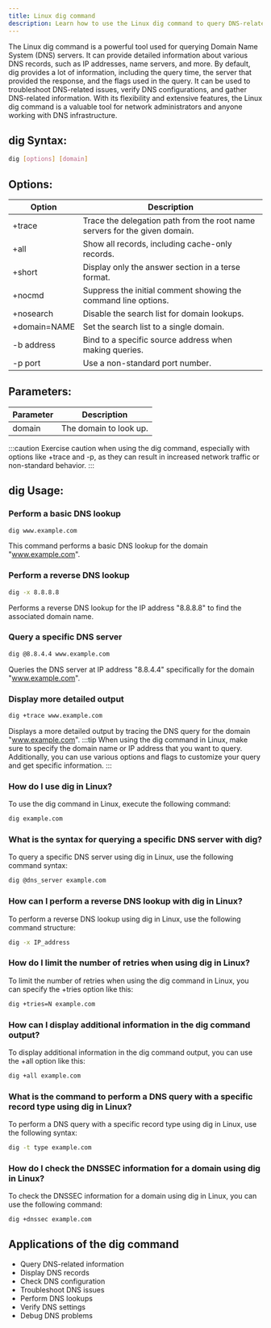 ```yaml
---
title: Linux dig command
description: Learn how to use the Linux dig command to query DNS-related information, such as IP addresses and domain information, from the command line.
---
```


The Linux dig command is a powerful tool used for querying Domain Name System (DNS) servers. It can provide detailed information about various DNS records, such as IP addresses, name servers, and more. By default, dig provides a lot of information, including the query time, the server that provided the response, and the flags used in the query. It can be used to troubleshoot DNS-related issues, verify DNS configurations, and gather DNS-related information. With its flexibility and extensive features, the Linux dig command is a valuable tool for network administrators and anyone working with DNS infrastructure.

## dig Syntax:
```bash
dig [options] [domain]
```

## Options:
| Option | Description                        |
|--------|------------------------------------|
| +trace | Trace the delegation path from the root name servers for the given domain.|
| +all   | Show all records, including cache-only records.|
| +short | Display only the answer section in a terse format.|
| +nocmd | Suppress the initial comment showing the command line options.|
| +nosearch | Disable the search list for domain lookups.|
| +domain=NAME | Set the search list to a single domain.|
| -b address | Bind to a specific source address when making queries.|
| -p port | Use a non-standard port number.|

## Parameters:
| Parameter | Description                     |
|-----------|---------------------------------|
| domain    | The domain to look up.          |

:::caution
Exercise caution when using the dig command, especially with options like +trace and -p, as they can result in increased network traffic or non-standard behavior.
:::
## dig Usage:
### Perform a basic DNS lookup
```bash
dig www.example.com
```
This command performs a basic DNS lookup for the domain "www.example.com".

### Perform a reverse DNS lookup
```bash
dig -x 8.8.8.8
```
Performs a reverse DNS lookup for the IP address "8.8.8.8" to find the associated domain name.

### Query a specific DNS server
```bash
dig @8.8.4.4 www.example.com
```
Queries the DNS server at IP address "8.8.4.4" specifically for the domain "www.example.com".

### Display more detailed output
```bash
dig +trace www.example.com
```
Displays a more detailed output by tracing the DNS query for the domain "www.example.com".
:::tip
When using the dig command in Linux, make sure to specify the domain name or IP address that you want to query. Additionally, you can use various options and flags to customize your query and get specific information.
:::

### How do I use dig in Linux?
To use the dig command in Linux, execute the following command:
```bash
dig example.com
```

### What is the syntax for querying a specific DNS server with dig?
To query a specific DNS server using dig in Linux, use the following command syntax:
```bash
dig @dns_server example.com
```

### How can I perform a reverse DNS lookup with dig in Linux?
To perform a reverse DNS lookup using dig in Linux, use the following command structure:
```bash
dig -x IP_address
```

### How do I limit the number of retries when using dig in Linux?
To limit the number of retries when using the dig command in Linux, you can specify the +tries option like this:
```bash
dig +tries=N example.com
```

### How can I display additional information in the dig command output?
To display additional information in the dig command output, you can use the +all option like this:
```bash
dig +all example.com
```

### What is the command to perform a DNS query with a specific record type using dig in Linux?
To perform a DNS query with a specific record type using dig in Linux, use the following syntax:
```bash
dig -t type example.com
```

### How do I check the DNSSEC information for a domain using dig in Linux?
To check the DNSSEC information for a domain using dig in Linux, you can use the following command:
```bash
dig +dnssec example.com
```

## Applications of the dig command

- Query DNS-related information
- Display DNS records
- Check DNS configuration
- Troubleshoot DNS issues
- Perform DNS lookups
- Verify DNS settings
- Debug DNS problems